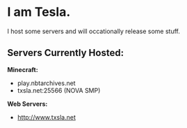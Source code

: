 # I am Tesla.
I host some servers and will occationally release some stuff.



## Servers Currently Hosted:
**Minecraft:**
 - play.nbtarchives.net
 - txsla.net:25566 (NOVA SMP)

**Web Servers:**
 - http://www.txsla.net
